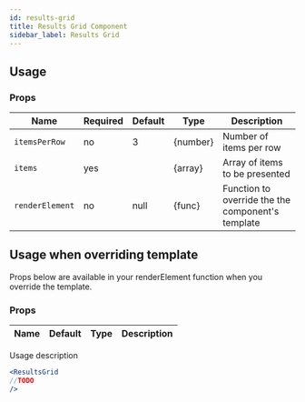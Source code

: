 ```yaml
---
id: results-grid
title: Results Grid Component
sidebar_label: Results Grid
---
```


## Usage

### Props

| Name              | Required  | Default       | Type      | Description             |
| ------------------|-----------| --------------|-----------|-------------------------|
| ``itemsPerRow``   | no        |  3            | {number}  | Number of items per row |
| ``items``         | yes       |               | {array}   | Array of items to be presented |
| ``renderElement`` | no        | null          | {func}    | Function to override the the component's template |



## Usage when overriding template

Props below are available in your renderElement function when you override the template.

### Props

| Name              | Default       | Type      | Description             |
| ------------------|---------------| ----------|-------------------------|


Usage description
```jsx
<ResultsGrid
//TODO
/>
```
